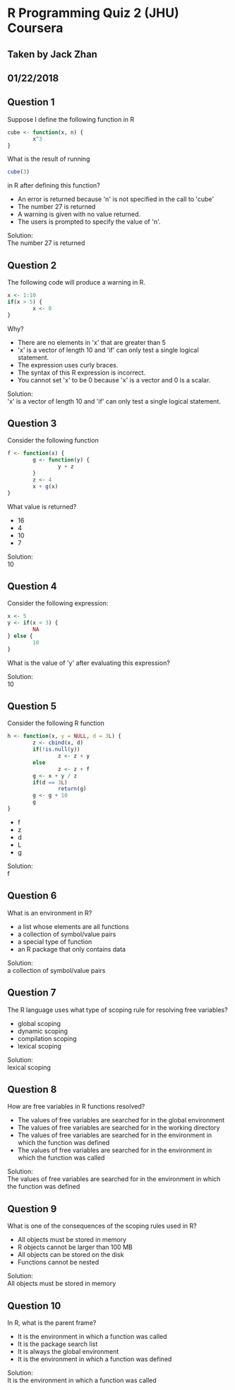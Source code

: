 # R Programming Quiz 2 (JHU) Coursera
## Taken by Jack Zhan
## 01/22/2018

Question 1
----------
Suppose I define the following function in R
```R
cube <- function(x, n) {
        x^3
}
```
What is the result of running
```R
cube(3)
```
in R after defining this function?
* An error is returned because 'n' is not specified in the call to 'cube'
* The number 27 is returned
* A warning is given with no value returned.
* The users is prompted to specify the value of 'n'.

Solution: </br>
The number 27 is returned

Question 2
----------
The following code will produce a warning in R.
```R
x <- 1:10
if(x > 5) {
        x <- 0
}
```
Why?
* There are no elements in 'x' that are greater than 5
* 'x' is a vector of length 10 and 'if' can only test a single logical statement.
* The expression uses curly braces.
* The syntax of this R expression is incorrect.
* You cannot set 'x' to be 0 because 'x' is a vector and 0 is a scalar.

Solution: </br>
'x' is a vector of length 10 and 'if' can only test a single logical statement.

Question 3
----------
Consider the following function
```R
f <- function(x) {
        g <- function(y) {
                y + z
        }
        z <- 4
        x + g(x)
}
```
What value is returned?
* 16
* 4
* 10
* 7

Solution: </br>
10

Question 4
----------
Consider the following expression:
```R
x <- 5
y <- if(x < 3) {
        NA
} else {
        10
}
```
What is the value of 'y' after evaluating this expression?

Solution: </br>
10

Question 5
----------
Consider the following R function
```R
h <- function(x, y = NULL, d = 3L) {
        z <- cbind(x, d)
        if(!is.null(y))
                z <- z + y
        else
                z <- z + f
        g <- x + y / z
        if(d == 3L)
                return(g)
        g <- g + 10
        g
}
```
* f
* z
* d
* L
* g

Solution: </br>
f

Question 6
----------
What is an environment in R?
* a list whose elements are all functions
* a collection of symbol/value pairs
* a special type of function
* an R package that only contains data

Solution: </br>
a collection of symbol/value pairs

Question 7
----------
The R language uses what type of scoping rule for resolving free variables?
* global scoping
* dynamic scoping
* compilation scoping
* lexical scoping

Solution: </br>
lexical scoping

Question 8
----------
How are free variables in R functions resolved?
* The values of free variables are searched for in the global environment
* The values of free variables are searched for in the working directory
* The values of free variables are searched for in the environment in which the function was defined
* The values of free variables are searched for in the environment in which the function was called

Solution: </br>
The values of free variables are searched for in the environment in which the function was defined

Question 9
----------
What is one of the consequences of the scoping rules used in R?
* All objects must be stored in memory
* R objects cannot be larger than 100 MB
* All objects can be stored on the disk
* Functions cannot be nested

Solution: </br>
All objects must be stored in memory

Question 10
-----------
In R, what is the parent frame?
* It is the environment in which a function was called
* It is the package search list
* It is always the global environment
* It is the environment in which a function was defined

Solution: </br>
It is the environment in which a function was called